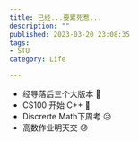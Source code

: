 ```yaml
---
title: 已经...要累死惹...
description: ""
published: 2023-03-20 23:08:35
tags:
- STU
category: Life

---
```

- 经导落后三个大版本 🤨
- CS100 开始 C++ 🥲
- Discrerte Math下周考 😥
- 高数作业明天交 😓
